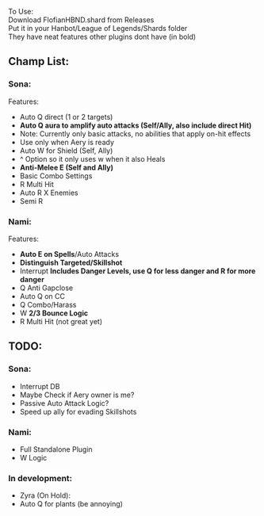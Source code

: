 To Use:  
Download FlofianHBND.shard from Releases  
Put it in your Hanbot/League of Legends/Shards folder  
They have neat features other plugins dont have (in bold)

## Champ List:
### Sona:
Features:
- Auto Q direct (1 or 2 targets)
- **Auto Q aura to amplify auto attacks (Self/Ally, also include direct Hit)**
- Note: Currently only basic attacks, no abilities that apply on-hit effects
- Use only when Aery is ready
- Auto W for Shield (Self, Ally)
- ^ Option so it only uses w when it also Heals
- **Anti-Melee E (Self and Ally)**
- Basic Combo Settings
- R Multi Hit
- Auto R X Enemies
- Semi R

### Nami:
Features:
- **Auto E on Spells**/Auto Attacks
- **Distinguish Targeted/Skillshot**
- Interrupt **Includes Danger Levels, use Q for less danger and R for more danger**
- Q Anti Gapclose
- Auto Q on CC
- Q Combo/Harass
- W **2/3 Bounce Logic**
- R Multi Hit (not great yet)


## TODO:
### Sona:
- Interrupt DB
- Maybe Check if Aery owner is me?
- Passive Auto Attack Logic?
- Speed up ally for evading Skillshots

### Nami:
- Full Standalone Plugin
- W Logic



### In development:
- Zyra (On Hold):
- Auto Q for plants (be annoying)
